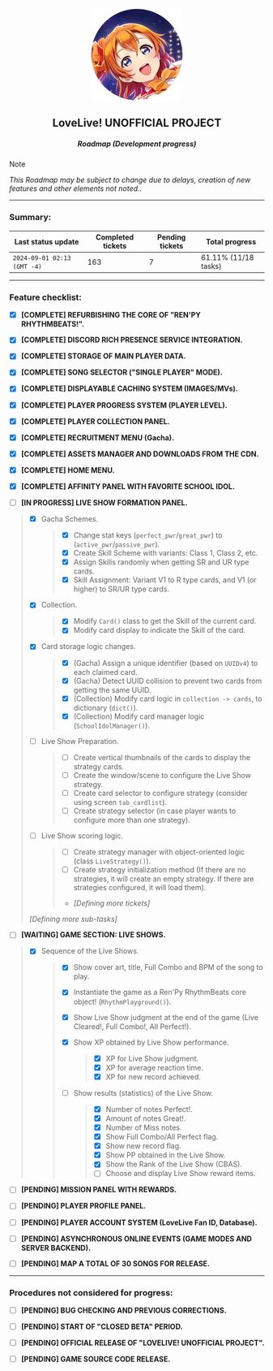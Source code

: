 <p align="center">
  <img width="180" height="180" src="https://github.com/CharlieFuu69/RenPy_RhythmBeats/blob/main/icons/llup_icon.png">
</p>

<h2 align="center"> LoveLive! UNOFFICIAL PROJECT </h2>
<h5 align="center"> Roadmap (Development progress) </h5>

> [!NOTE]
> _This Roadmap may be subject to change due to delays, creation of new features and other elements not noted.._

---

### Summary:

| Last status update             | Completed tickets   | Pending tickets    | Total progress         |
|---|---|---|---|
| `2024-09-01 02:13 (GMT -4)`    | 163                 | 7                  | 61.11% (11/18 tasks)   |

---

### Feature checklist:

- [x] **[COMPLETE] REFURBISHING THE CORE OF "REN'PY RHYTHMBEATS!".**

- [x] **[COMPLETE] DISCORD RICH PRESENCE SERVICE INTEGRATION.**

- [x] **[COMPLETE] STORAGE OF MAIN PLAYER DATA.**

- [x] **[COMPLETE] SONG SELECTOR ("SINGLE PLAYER" MODE).**

- [x] **[COMPLETE] DISPLAYABLE CACHING SYSTEM (IMAGES/MVs).**

- [x] **[COMPLETE] PLAYER PROGRESS SYSTEM (PLAYER LEVEL).**

- [x] **[COMPLETE] PLAYER COLLECTION PANEL.**

- [x] **[COMPLETE] RECRUITMENT MENU (Gacha).**

- [x] **[COMPLETE] ASSETS MANAGER AND DOWNLOADS FROM THE CDN.**

- [x] **[COMPLETE] HOME MENU.**

- [x] **[COMPLETE] AFFINITY PANEL WITH FAVORITE SCHOOL IDOL.**

- [ ] **[IN PROGRESS] LIVE SHOW FORMATION PANEL.**
> - [x] Gacha Schemes.
>   > - [x] Change stat keys (`perfect_pwr`/`great_pwr`) to (`active_pwr`/`passive_pwr`).
>   > - [x] Create Skill Scheme with variants: Class 1, Class 2, etc.
>   > - [x] Assign Skills randomly when getting SR and UR type cards.
>   > - [x] Skill Assignment: Variant V1 to R type cards, and V1 (or higher) to SR/UR type cards.
>
> - [x] Collection.
>   > - [x] Modify `Card()` class to get the Skill of the current card.
>   > - [x] Modify card display to indicate the Skill of the card.
>
> - [x] Card storage logic changes.
>   > - [x] (Gacha) Assign a unique identifier (based on `UUIDv4`) to each claimed card.
>   > - [x] (Gacha) Detect UUID collision to prevent two cards from getting the same UUID.
>   > - [x] (Collection) Modify card logic in `collection -> cards`, to dictionary (`dict()`).
>   > - [x] (Collection) Modify card manager logic (`SchoolIdolManager()`).
>
> - [ ] Live Show Preparation.
>   > - [ ] Create vertical thumbnails of the cards to display the strategy cards.
>   > - [ ] Create the window/scene to configure the Live Show strategy.
>   > - [ ] Create card selector to configure strategy (consider using screen `tab_cardlist`).
>   > - [ ] Create strategy selector (in case player wants to configure more than one strategy).
>
> - [ ] Live Show scoring logic.
>   > - [ ] Create strategy manager with object-oriented logic (class `LiveStrategy()`).
>   > - [ ] Create strategy initialization method (If there are no strategies, it will create an empty strategy. If there are strategies configured, it will load them).
>   > - _[Defining more tickets]_
>
> _[Defining more sub-tasks]_

- [ ] **[WAITING] GAME SECTION: LIVE SHOWS.**
> - [x] Sequence of the Live Shows.
>   > - [x] Show cover art, title, Full Combo and BPM of the song to play.
>   > - [x] Instantiate the game as a Ren'Py RhythmBeats core object! (`RhythmPlayground()`).
>   > - [x] Show Live Show judgment at the end of the game (Live Cleared!, Full Combo!, All Perfect!).
>   > - [x] Show XP obtained by Live Show performance.
>   >   > - [x] XP for Live Show judgment.
>   >   > - [x] XP for average reaction time.
>   >   > - [x] XP for new record achieved.
>   >
>   > - [ ] Show results (statistics) of the Live Show.
>   >   > - [x] Number of notes Perfect!.
>   >   > - [x] Amount of notes Great!.
>   >   > - [x] Number of Miss notes.
>   >   > - [x] Show Full Combo/All Perfect flag.
>   >   > - [x] Show new record flag.
>   >   > - [x] Show PP obtained in the Live Show.
>   >   > - [x] Show the Rank of the Live Show (CBAS).
>   >   > - [ ] Choose and display Live Show reward items.

- [ ] **[PENDING] MISSION PANEL WITH REWARDS.**

- [ ] **[PENDING] PLAYER PROFILE PANEL.**

- [ ] **[PENDING] PLAYER ACCOUNT SYSTEM (LoveLive Fan ID, Database).**

- [ ] **[PENDING] ASYNCHRONOUS ONLINE EVENTS (GAME MODES AND SERVER BACKEND).**

- [ ] **[PENDING] MAP A TOTAL OF 30 SONGS FOR RELEASE.**

---

### Procedures not considered for progress:

- [ ] **[PENDING] BUG CHECKING AND PREVIOUS CORRECTIONS.**

- [ ] **[PENDING] START OF "CLOSED BETA" PERIOD.**

- [ ] **[PENDING] OFFICIAL RELEASE OF "LOVELIVE! UNOFFICIAL PROJECT".**

- [ ] **[PENDING] GAME SOURCE CODE RELEASE.**
